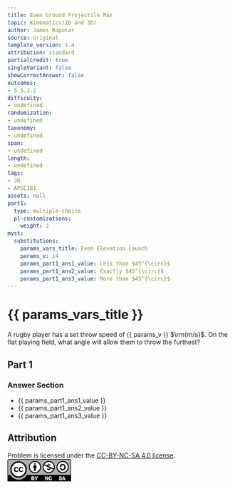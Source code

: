 ```yaml
---
title: Even Ground Projectile Max
topic: Kinematics(2D and 3D)
author: James Ropotar
source: original
template_version: 1.4
attribution: standard
partialCredit: true
singleVariant: false
showCorrectAnswer: false
outcomes:
- 5.5.1.2
difficulty:
- undefined
randomization:
- undefined
taxonomy:
- undefined
span:
- undefined
length:
- undefined
tags:
- JR
- APSC181
assets: null
part1:
  type: multiple-choice
  pl-customizations:
    weight: 1
myst:
  substitutions:
    params_vars_title: Even Elevation Launch
    params_v: 14
    params_part1_ans1_value: Less than $45^{\circ}$
    params_part1_ans2_value: Exactly $45^{\circ}$
    params_part1_ans3_value: More than $45^{\circ}$
---
```

# {{ params_vars_title }}
A rugby player has a set throw speed of {{ params_v }} $\rm{m/s}$.
On the flat playing field, what angle will allow them to throw the furthest?

## Part 1

### Answer Section

- {{ params_part1_ans1_value }}
- {{ params_part1_ans2_value }}
- {{ params_part1_ans3_value }}

## Attribution

Problem is licensed under the [CC-BY-NC-SA 4.0 license](https://creativecommons.org/licenses/by-nc-sa/4.0/).<br> ![The Creative Commons 4.0 license requiring attribution-BY, non-commercial-NC, and share-alike-SA license.](https://raw.githubusercontent.com/firasm/bits/master/by-nc-sa.png)